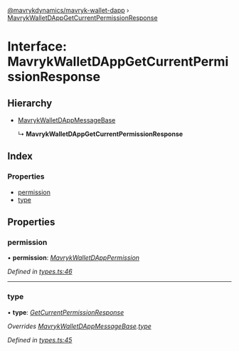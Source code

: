 [@mavrykdynamics/mavryk-wallet-dapp](../README.md) › [MavrykWalletDAppGetCurrentPermissionResponse](mavrykwalletdappgetcurrentpermissionresponse.md)

# Interface: MavrykWalletDAppGetCurrentPermissionResponse

## Hierarchy

* [MavrykWalletDAppMessageBase](mavrykwalletdappmessagebase.md)

  ↳ **MavrykWalletDAppGetCurrentPermissionResponse**

## Index

### Properties

* [permission](mavrykwalletdappgetcurrentpermissionresponse.md#permission)
* [type](mavrykwalletdappgetcurrentpermissionresponse.md#type)

## Properties

###  permission

• **permission**: *[MavrykWalletDAppPermission](../README.md#mavrykwalletdapppermission)*

*Defined in [types.ts:46](https://github.com/mavryk-network/mavryk-wallet-dapp/blob/0871fa5/src/types.ts#L46)*

___

###  type

• **type**: *[GetCurrentPermissionResponse](../enums/mavrykwalletdappmessagetype.md#getcurrentpermissionresponse)*

*Overrides [MavrykWalletDAppMessageBase](mavrykwalletdappmessagebase.md).[type](mavrykwalletdappmessagebase.md#type)*

*Defined in [types.ts:45](https://github.com/mavryk-network/mavryk-wallet-dapp/blob/0871fa5/src/types.ts#L45)*
